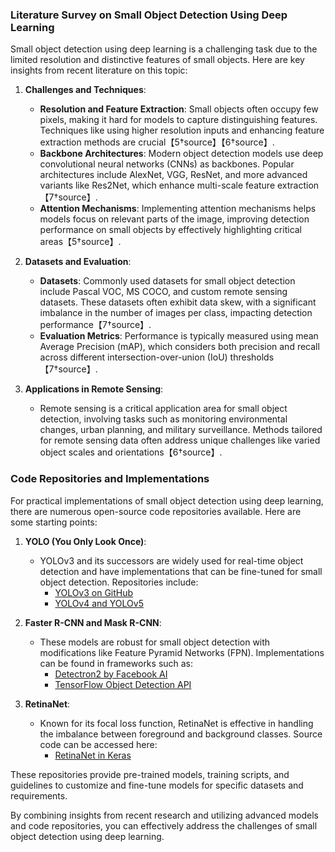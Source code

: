 ### Literature Survey on Small Object Detection Using Deep Learning

Small object detection using deep learning is a challenging task due to the limited resolution and distinctive features of small objects. Here are key insights from recent literature on this topic:

1. **Challenges and Techniques**:
   - **Resolution and Feature Extraction**: Small objects often occupy few pixels, making it hard for models to capture distinguishing features. Techniques like using higher resolution inputs and enhancing feature extraction methods are crucial【5†source】【6†source】.
   - **Backbone Architectures**: Modern object detection models use deep convolutional neural networks (CNNs) as backbones. Popular architectures include AlexNet, VGG, ResNet, and more advanced variants like Res2Net, which enhance multi-scale feature extraction【7†source】.
   - **Attention Mechanisms**: Implementing attention mechanisms helps models focus on relevant parts of the image, improving detection performance on small objects by effectively highlighting critical areas【5†source】.

2. **Datasets and Evaluation**:
   - **Datasets**: Commonly used datasets for small object detection include Pascal VOC, MS COCO, and custom remote sensing datasets. These datasets often exhibit data skew, with a significant imbalance in the number of images per class, impacting detection performance【7†source】.
   - **Evaluation Metrics**: Performance is typically measured using mean Average Precision (mAP), which considers both precision and recall across different intersection-over-union (IoU) thresholds【7†source】.

3. **Applications in Remote Sensing**:
   - Remote sensing is a critical application area for small object detection, involving tasks such as monitoring environmental changes, urban planning, and military surveillance. Methods tailored for remote sensing data often address unique challenges like varied object scales and orientations【6†source】.

### Code Repositories and Implementations

For practical implementations of small object detection using deep learning, there are numerous open-source code repositories available. Here are some starting points:

1. **YOLO (You Only Look Once)**:
   - YOLOv3 and its successors are widely used for real-time object detection and have implementations that can be fine-tuned for small object detection. Repositories include:
     - [YOLOv3 on GitHub](https://github.com/ultralytics/yolov3)
     - [YOLOv4 and YOLOv5](https://github.com/AlexeyAB/darknet)

2. **Faster R-CNN and Mask R-CNN**:
   - These models are robust for small object detection with modifications like Feature Pyramid Networks (FPN). Implementations can be found in frameworks such as:
     - [Detectron2 by Facebook AI](https://github.com/facebookresearch/detectron2)
     - [TensorFlow Object Detection API](https://github.com/tensorflow/models/tree/master/research/object_detection)

3. **RetinaNet**:
   - Known for its focal loss function, RetinaNet is effective in handling the imbalance between foreground and background classes. Source code can be accessed here:
     - [RetinaNet in Keras](https://github.com/fizyr/keras-retinanet)

These repositories provide pre-trained models, training scripts, and guidelines to customize and fine-tune models for specific datasets and requirements.

By combining insights from recent research and utilizing advanced models and code repositories, you can effectively address the challenges of small object detection using deep learning.
<!--stackedit_data:
eyJoaXN0b3J5IjpbOTY5NzQ2MDEyLDczMDk5ODExNl19
-->